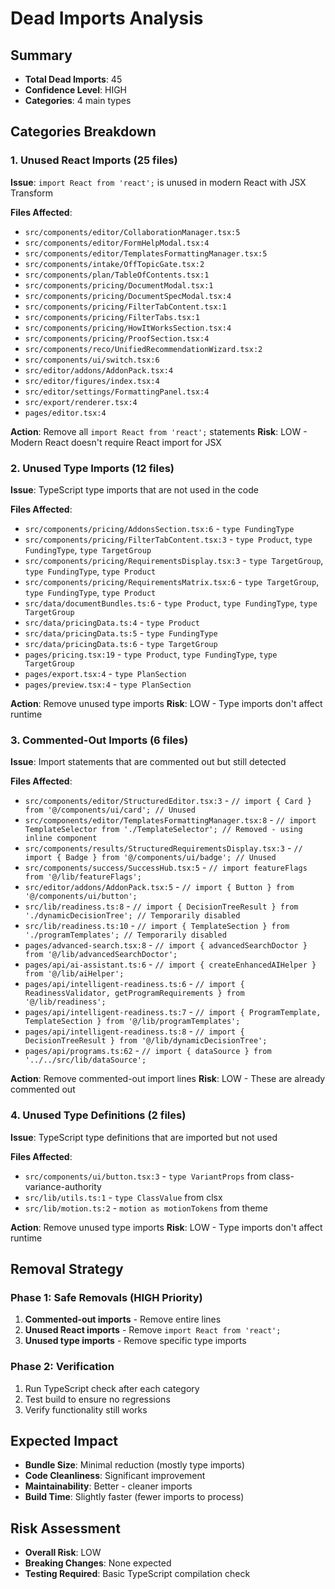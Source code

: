 # Dead Imports Analysis

## Summary
- **Total Dead Imports**: 45
- **Confidence Level**: HIGH
- **Categories**: 4 main types

## Categories Breakdown

### 1. Unused React Imports (25 files)
**Issue**: `import React from 'react';` is unused in modern React with JSX Transform

**Files Affected**:
- `src/components/editor/CollaborationManager.tsx:5`
- `src/components/editor/FormHelpModal.tsx:4`
- `src/components/editor/TemplatesFormattingManager.tsx:5`
- `src/components/intake/OffTopicGate.tsx:2`
- `src/components/plan/TableOfContents.tsx:1`
- `src/components/pricing/DocumentModal.tsx:1`
- `src/components/pricing/DocumentSpecModal.tsx:4`
- `src/components/pricing/FilterTabContent.tsx:1`
- `src/components/pricing/FilterTabs.tsx:1`
- `src/components/pricing/HowItWorksSection.tsx:4`
- `src/components/pricing/ProofSection.tsx:4`
- `src/components/reco/UnifiedRecommendationWizard.tsx:2`
- `src/components/ui/switch.tsx:6`
- `src/editor/addons/AddonPack.tsx:4`
- `src/editor/figures/index.tsx:4`
- `src/editor/settings/FormattingPanel.tsx:4`
- `src/export/renderer.tsx:4`
- `pages/editor.tsx:4`

**Action**: Remove all `import React from 'react';` statements
**Risk**: LOW - Modern React doesn't require React import for JSX

### 2. Unused Type Imports (12 files)
**Issue**: TypeScript type imports that are not used in the code

**Files Affected**:
- `src/components/pricing/AddonsSection.tsx:6` - `type FundingType`
- `src/components/pricing/FilterTabContent.tsx:3` - `type Product`, `type FundingType`, `type TargetGroup`
- `src/components/pricing/RequirementsDisplay.tsx:3` - `type TargetGroup`, `type FundingType`, `type Product`
- `src/components/pricing/RequirementsMatrix.tsx:6` - `type TargetGroup`, `type FundingType`, `type Product`
- `src/data/documentBundles.ts:6` - `type Product`, `type FundingType`, `type TargetGroup`
- `src/data/pricingData.ts:4` - `type Product`
- `src/data/pricingData.ts:5` - `type FundingType`
- `src/data/pricingData.ts:6` - `type TargetGroup`
- `pages/pricing.tsx:19` - `type Product`, `type FundingType`, `type TargetGroup`
- `pages/export.tsx:4` - `type PlanSection`
- `pages/preview.tsx:4` - `type PlanSection`

**Action**: Remove unused type imports
**Risk**: LOW - Type imports don't affect runtime

### 3. Commented-Out Imports (6 files)
**Issue**: Import statements that are commented out but still detected

**Files Affected**:
- `src/components/editor/StructuredEditor.tsx:3` - `// import { Card } from '@/components/ui/card'; // Unused`
- `src/components/editor/TemplatesFormattingManager.tsx:8` - `// import TemplateSelector from './TemplateSelector'; // Removed - using inline component`
- `src/components/results/StructuredRequirementsDisplay.tsx:3` - `// import { Badge } from '@/components/ui/badge'; // Unused`
- `src/components/success/SuccessHub.tsx:5` - `// import featureFlags from '@/lib/featureFlags';`
- `src/editor/addons/AddonPack.tsx:5` - `// import { Button } from '@/components/ui/button';`
- `src/lib/readiness.ts:8` - `// import { DecisionTreeResult } from './dynamicDecisionTree'; // Temporarily disabled`
- `src/lib/readiness.ts:10` - `// import { TemplateSection } from './programTemplates'; // Temporarily disabled`
- `pages/advanced-search.tsx:8` - `// import { advancedSearchDoctor } from '@/lib/advancedSearchDoctor';`
- `pages/api/ai-assistant.ts:6` - `// import { createEnhancedAIHelper } from '@/lib/aiHelper';`
- `pages/api/intelligent-readiness.ts:6` - `// import { ReadinessValidator, getProgramRequirements } from '@/lib/readiness';`
- `pages/api/intelligent-readiness.ts:7` - `// import { ProgramTemplate, TemplateSection } from '@/lib/programTemplates';`
- `pages/api/intelligent-readiness.ts:8` - `// import { DecisionTreeResult } from '@/lib/dynamicDecisionTree';`
- `pages/api/programs.ts:62` - `// import { dataSource } from '../../src/lib/dataSource';`

**Action**: Remove commented-out import lines
**Risk**: LOW - These are already commented out

### 4. Unused Type Definitions (2 files)
**Issue**: TypeScript type definitions that are imported but not used

**Files Affected**:
- `src/components/ui/button.tsx:3` - `type VariantProps` from class-variance-authority
- `src/lib/utils.ts:1` - `type ClassValue` from clsx
- `src/lib/motion.ts:2` - `motion as motionTokens` from theme

**Action**: Remove unused type imports
**Risk**: LOW - Type imports don't affect runtime

## Removal Strategy

### Phase 1: Safe Removals (HIGH Priority)
1. **Commented-out imports** - Remove entire lines
2. **Unused React imports** - Remove `import React from 'react';`
3. **Unused type imports** - Remove specific type imports

### Phase 2: Verification
1. Run TypeScript check after each category
2. Test build to ensure no regressions
3. Verify functionality still works

## Expected Impact
- **Bundle Size**: Minimal reduction (mostly type imports)
- **Code Cleanliness**: Significant improvement
- **Maintainability**: Better - cleaner imports
- **Build Time**: Slightly faster (fewer imports to process)

## Risk Assessment
- **Overall Risk**: LOW
- **Breaking Changes**: None expected
- **Testing Required**: Basic TypeScript compilation check
